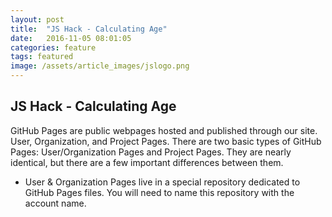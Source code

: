 ```yaml
---
layout: post
title:  "JS Hack - Calculating Age"
date:   2016-11-05 08:01:05
categories: feature
tags: featured
image: /assets/article_images/jslogo.png
---
```


JS Hack - Calculating Age
----------------  

GitHub Pages are public webpages hosted and published through our site. User, Organization, and Project Pages. There are two basic types of GitHub Pages: User/Organization Pages and Project Pages. They are nearly identical, but there are a few important differences between them.

- User & Organization Pages live in a special repository dedicated to GitHub Pages files. You will need to name this repository with the account name.
